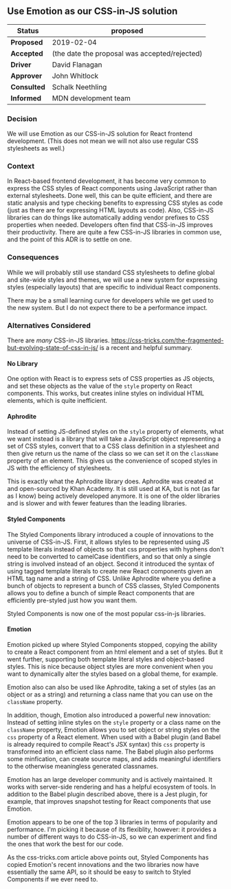 ## Use Emotion as our CSS-in-JS solution

|Status       | proposed <!--becomes accepted, rejected or superseded later-->|
|-------------|---------------------------------------------------------------|
|**Proposed** | 2019-02-04
|**Accepted** | (the date the proposal was accepted/rejected)
|**Driver**   | David Flanagan
|**Approver** | John Whitlock
|**Consulted**| Schalk Neethling
|**Informed** | MDN development team

### Decision

We will use Emotion as our CSS-in-JS solution for React frontend
development. (This does not mean we will not also use regular CSS
stylesheets as well.)

### Context

In React-based frontend development, it has become very common to
express the CSS styles of React components using JavaScript rather
than external stylesheets. Done well, this can be quite efficient, and
there are static analysis and type checking benefits to expressing CSS
styles as code (just as there are for expressing HTML layouts as
code). Also, CSS-in-JS libraries can do things like automatically
adding vendor prefixes to CSS properties when needed. Developers often
find that CSS-in-JS improves their productivity. There are quite a few
CSS-in-JS libraries in common use, and the point of this ADR is to
settle on one.

### Consequences

While we will probably still use standard CSS stylesheets to define
global and site-wide styles and themes, we will use a new system for
expressing styles (especially layouts) that are specific to individual
React components.

There may be a small learning curve for developers while we get used
to the new system. But I do not expect there to be a performance
impact.

### Alternatives Considered

There are *many* CSS-in-JS libraries.
https://css-tricks.com/the-fragmented-but-evolving-state-of-css-in-js/
is a recent and helpful summary.

#### No Library

One option with React is to express sets of CSS properties as JS
objects, and set these objects as the value of the `style` property on
React components. This works, but creates inline styles on individual
HTML elements, which is quite inefficient.

#### Aphrodite

Instead of setting JS-defined styles on the `style` property of
elements, what we want instead is a library that will take a
JavaScript object representing a set of CSS styles, convert that to a
CSS class definition in a stylesheet and then give return us the name
of the class so we can set it on the `className` property of an
element. This gives us the convenience of scoped styles in JS with the
efficiency of stylesheets.

This is exactly what the Aphrodite library does. Aphrodite was created
at and open-sourced by Khan Academy. It is still used at KA, but is
not (as far as I know) being actively developed anymore. It is one of
the older libraries and is slower and with fewer features than the
leading libraries.

#### Styled Components

The Styled Components library introduced a couple of innovations to
the universe of CSS-in-JS. First, it allows styles to be represented
using JS template literals instead of objects so that css properties
with hyphens don't need to be converted to camelCase identifiers, and
so that only a single string is involved instead of an object. Second
it introduced the syntax of using tagged template literals to create
new React components given an HTML tag name and a string of
CSS. Unlike Aphrodite where you define a bunch of objects to represent
a bunch of CSS classes, Styled Components allows you to define a bunch
of simple React components that are efficiently pre-styled just how
you want them.

Styled Components is now one of the most popular css-in-js libraries.

#### Emotion

Emotion picked up where Styled Components stopped, copying the ability
to create a React component from an html element and a set of
styles. But it went further, supporting both template literal styles
and object-based styles.  This is nice because object styles are more
convenient when you want to dynamically alter the styles based on a
global theme, for example.

Emotion also can also be used like Aphrodite, taking a set of styles
(as an object or as a string) and returning a class name that you can
use on the `className` property.

In addition, though, Emotion also introduced a powerful new
innovation: Instead of setting inline styles on the `style` property
or a class name on the `className` property, Emotion allows you to set
object or string styles on the `css` property of a React element. When
used with a Babel plugin (and Babel is already required to compile
React's JSX syntax) this `css` property is transformed into an
efficient class name. The Babel plugin also performs some minfication,
can create source maps, and adds meaningful identifiers to the
otherwise meaningless generated classnames.

Emotion has an large developer community and is actively maintained.
It works with server-side rendering and has a helpful ecosystem of
tools. In addition to the Babel plugin described above, there is a
Jest plugin, for example, that improves snapshot testing for React
components that use Emotion.

Emotion appears to be one of the top 3 libraries in terms of
popularity and performance. I'm picking it because of its flexiblity,
however: it provides a number of different ways to do CSS-in-JS, so we
can experiment and find the ones that work the best for our code.

As the css-tricks.com article above points out, Styled Components has
copied Emotion's recent innovations and the two libraries now have
essentially the same API, so it should be easy to switch to Styled
Components if we ever need to.
